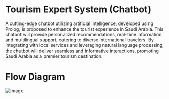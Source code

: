 # Tourism Expert System (Chatbot)
A cutting-edge chatbot utilizing artificial intelligence, developed using Prolog,
is proposed to enhance the tourist experience in Saudi Arabia. This chatbot will
provide personalized recommendations, real-time information, and multilingual support,
catering to diverse international travelers. By integrating with local services and
leveraging natural language processing, the chatbot will deliver seamless and informative
interactions, promoting Saudi Arabia as a premier tourism destination.

# Flow Diagram
![image](https://github.com/user-attachments/assets/3bc99cb1-1975-4ad7-bdae-e28213d29333)
